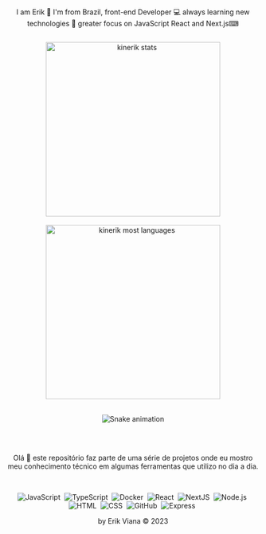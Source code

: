 <div align="center">
  
  I am Erik 🧒 I'm from Brazil, front-end Developer 💻 always learning new technologies 🚀 greater focus on JavaScript React and Next.js⌨<br>
    
##

<div align="center">
  <img width="350em" src="https://github-readme-stats.vercel.app/api/top-langs/?username=kinerik&layout=compact&theme=nightowl" alt="kinerik stats"/><br><br>
  <img width="350em" src="https://github-readme-stats.vercel.app/api?username=kinerik&hide=contribs,prs&theme=nightowl" alt="kinerik most languages"/>
</div>

<br>
  
![Snake animation](https://github.com/seu-usuário-aqui/kinerik/blob/output/github-contribution-grid-snake.svg)

##
<br>
<div>
  <p align="center">Olá 💙 este repositório faz parte de uma série de projetos onde eu mostro meu conhecimento técnico em algumas ferramentas que utilizo no dia a dia.</p>
  <br>
  <div align="center">
    
![JavaScript](https://img.shields.io/badge/-JavaScript-05122A?style=flat&logo=javascript)&nbsp;
![TypeScript](https://img.shields.io/badge/-TypeScript-05122A?style=flat&logo=typescript)&nbsp;
![Docker](https://img.shields.io/badge/-Docker-05122A?style=flat&logo=docker)&nbsp;
![React](https://img.shields.io/badge/-React-05122A?style=flat&logo=react)&nbsp;
![NextJS](https://img.shields.io/badge/-NextJS-05122A?style=flat&logo=next.js)&nbsp;
![Node.js](https://img.shields.io/badge/-Node.js-05122A?style=flat&logo=node.js)&nbsp;
![HTML](https://img.shields.io/badge/-HTML-05122A?style=flat&logo=HTML5)&nbsp;
![CSS](https://img.shields.io/badge/-CSS-05122A?style=flat&logo=CSS3&logoColor=1572B6)&nbsp;
![GitHub](https://img.shields.io/badge/-GitHub-05122A?style=flat&logo=github)&nbsp;
![Express](https://img.shields.io/badge/-Express-05122A?style=flat&logo=express)&nbsp;

  </div>

  <p align="center">by Erik Viana © 2023</p>
  <br>
</div>


